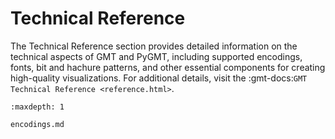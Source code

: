 # Technical Reference

The Technical Reference section provides detailed information on the technical aspects of
GMT and PyGMT, including supported encodings, fonts, bit and hachure patterns, and other
essential components for creating high-quality visualizations. For additional details,
visit the :gmt-docs:`GMT Technical Reference <reference.html>`.

```{toctree}
:maxdepth: 1

encodings.md
```
